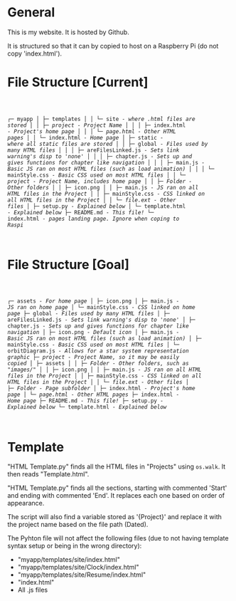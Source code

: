 <h1>General</h1>

This is my website. It is hosted by Github.

It is structured so that it can by copied to host on a Raspberry Pi (do not copy 'index.html').

<h1>File Structure [Current]</h1>

<code style="white-space: pre; overflow-x: scroll;">

┌─ myapp
│  ├─ templates
│  │  └─ site *- where .html files are stored*
│  │     ├─ *project - Project Name*
│  │     │  ├─ index.html *- Project's home page*
│  │     │  └─ *page.html - Other HTML pages*
│  │     └─ index.html *- Home page*
│  ├─ static *- where all static files are stored*
│  │  ├─ global *- Files used by many HTML files*
│  │  │  ├─ areFilesLinked.js *- Sets link warning's disp to 'none'*
│  │  │  ├─ chapter.js *- Sets up and gives functions for chapter like navigation*
│  │  │  ├─ main.js *- Basic JS ran on most HTML files (such as load animation)*
│  │  │  └─ mainStyle.css *- Basic CSS used on most HTML files*
│  │  └─ *project - Project Name, includes home page*
│  │     ├─ *Folder - Other folders*
│  │     ├─ icon.png
│  │     ├─ main.js *- JS ran on all HTML files in the Project*
│  │     ├─ mainStyle.css *- CSS linked on all HTML files in the Project*
│  │     └─ *file.ext - Other files*
│  ├─ setup.py *- Explained below*
│  └─ template.html *- Explained below*
├─ README.md *- This file!*
└─ index.html *- pages landing page. Ignore when coping to Raspi*

</code>

<h1>File Structure [Goal]</h1>

<code style="white-space: pre; overflow-x: scroll;">

┌─ assets *- For home page*
│  ├─ icon.png
│  ├─ main.js *- JS ran on home page*
│  └─ mainStyle.css *- CSS linked on home page*
├─ global *- Files used by many HTML files*
│  ├─ areFilesLinked.js *- Sets link warning's disp to 'none'*
│  ├─ chapter.js *- Sets up and gives functions for chapter like navigation*
│  ├─ icon.png *- Default icon*
│  ├─ main.js *- Basic JS ran on most HTML files (such as load animation)*
│  ├─ mainStyle.css *- Basic CSS used on most HTML files*
│  └─ orbitDiagram.js *- Allows for a star system representation graphic*
├─ *project - Project Name, so it may be easily copied*
│  ├─ assets
│  │  ├─ *Folder - Other folders, such as "images/"*
│  │  ├─ icon.png
│  │  ├─ main.js *- JS ran on all HTML files in the Project*
│  │  ├─ mainStyle.css *- CSS linked on all HTML files in the Project*
│  │  └─ *file.ext - Other files*
│  ├─ *Folder - Page subfolder*
│  ├─ index.html *- Project's home page*
│  └─ *page.html - Other HTML pages*
├─ index.html *- Home page*
├─ README.md *- This file!*
├─ setup.py *- Explained below*
└─ template.html *- Explained below*

</code>

<h1>Template</h1>

"HTML Template.py" finds all the HTML files in "Projects" using `os.walk`. It then reads "Template.html".

"HTML Template.py" finds all the sections, starting with commented 'Start' and ending with commented 'End'. It replaces each one based on order of appearance.

The script will also find a variable stored as '{Project}' and replace it with the project name based on the file path (Dated).

The Pyhton file will not affect the following files (due to not having template syntax setup or being in the wrong directory):
*   "myapp/templates/site/index.html"
*   "myapp/templates/site/Clock/index.html"
*   "myapp/templates/site/Resume/index.html"
*   "index.html"
*   All .js files
